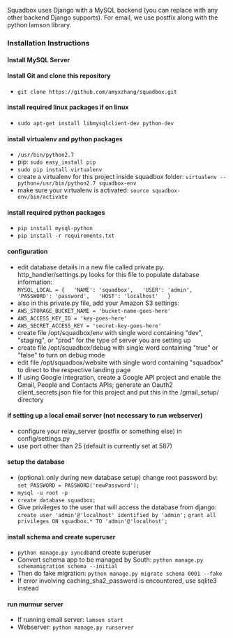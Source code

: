 Squadbox uses Django with a MySQL backend (you can replace with any other backend Django supports). For email, we use postfix along with the python lamson library.

### Installation Instructions

#### Install MySQL Server

#### Install Git and clone this repository
* `git clone https://github.com/amyxzhang/squadbox.git`

#### install required linux packages if on linux
* `sudo apt-get install libmysqlclient-dev python-dev`

#### install virtualenv and python packages
* `/usr/bin/python2.7`
* pip: `sudo easy_install pip`
* `sudo pip install virtualenv `
* create a virtualenv for this project inside squadbox folder: `virtualenv --python=/usr/bin/python2.7 squadbox-env`
* make sure your virtualenv is activated: `source squadbox-env/bin/activate`

#### install required python packages
* `pip install mysql-python`
* `pip install -r requirements.txt`

#### configuration
* edit database details in a new file called private.py. http_handler/settings.py looks for this file to populate database information:  
  `MYSQL_LOCAL = {  
	  'NAME': 'squadbox',  
	  'USER': 'admin',  
	  'PASSWORD': 'password',  
	  'HOST': 'localhost'  
  }`
* also in this private.py file, add your Amazon S3 settings:
* `AWS_STORAGE_BUCKET_NAME = 'bucket-name-goes-here'`
* `AWS_ACCESS_KEY_ID = 'key-goes-here'`
* `AWS_SECRET_ACCESS_KEY = 'secret-key-goes-here'`
* create file /opt/squadbox/env with single word containing "dev", "staging", or "prod" for the type of server you are setting up
* create file /opt/squadbox/debug with single word containing "true" or "false" to turn on debug mode
* edit file /opt/squadbox/website with single word containing "squadbox" to direct to the respective landing page
* If using Google integration, create a Google API project and enable the Gmail, People and Contacts APIs; generate an Oauth2 client_secrets.json file for this project and put this in the /gmail_setup/ directory

#### if setting up a local email server (not necessary to run webserver)
* configure your relay_server (postfix or something else) in config/settings.py
* use port other than 25 (default is currently set at 587)

#### setup the database
* (optional: only during new database setup) change root password by: `set PASSWORD = PASSWORD('newPassword');`
* `mysql -u root -p`
* `create database squadbox;`
* Give privileges to the user that will access the database from django: `create user 'admin'@'localhost' identified by 'admin';` `grant all privileges ON squadbox.* TO 'admin'@'localhost';`

#### install schema and create superuser
* `python manage.py syncdb`and create superuser
* Convert schema app to be managed by South: `python manage.py schemamigration schema --initial`
* Then do fake migration:  `python manage.py migrate schema 0001 --fake`
* If error involving caching_sha2_password is encountered, use sqlite3 instead

#### run murmur server
* If running email server: `lamson start`
* Webserver: `python manage.py runserver`
